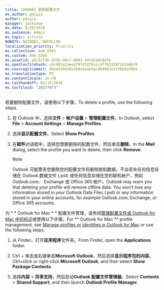 ```yaml
---
title: 1800001 删除配置文件
ms.author: pdigia
author: pdigia
manager: jackiesm
ms.date: 8/29/2018
ms.audience: Admin
ms.topic: article
ROBOTS: NOINDEX, NOFOLLOW
localization_priority: Priority
ms.collection: Adm_O365
ms.custom: Adm_O365
ms.assetid: a5c5cf46-d23b-40c7-8983-34fdcbdc02fe
ms.openlocfilehash: c6c491a2aeea707d32f6cccdf7d13287181b6bf9
ms.sourcegitcommit: d6ea5e9458a2b8ceaab3ac4bd483e1130b9a398a
ms.translationtype: MT
ms.contentlocale: zh-CN
ms.lasthandoff: 01/15/2019
ms.locfileid: "28277973"
---
```

<span data-ttu-id="8358c-102">若要删除配置文件，请使用以下步骤。</span><span class="sxs-lookup"><span data-stu-id="8358c-102">To delete a profile, use the following steps.</span></span>
  
1. <span data-ttu-id="8358c-103">在 Outlook 中，选择**文件** \> **帐户设置** \> **管理配置文件**。</span><span class="sxs-lookup"><span data-stu-id="8358c-103">In Outlook, select **File** \> **Account Settings** \> **Manage Profiles**.</span></span>
    
2. <span data-ttu-id="8358c-104">选择**显示配置文件**。</span><span class="sxs-lookup"><span data-stu-id="8358c-104">Select **Show Profiles**.</span></span>
    
3. <span data-ttu-id="8358c-105">在**邮件**对话框中，选择您想要删除的配置文件，然后单击**删除**。</span><span class="sxs-lookup"><span data-stu-id="8358c-105">In the **Mail** dialog, select the profile you want to delete, then click **Remove**.</span></span>
    
    > [!NOTE]
    > <span data-ttu-id="8358c-p101">Outlook 可能警告您删除您的配置文件将删除脱机数据。不会丢失任何信息存储在 Outlook 数据文件 (.pst) 或任何信息存储在您的联机帐户，例如 Outlook.com、 Exchange 或 Office 365 帐户。</span><span class="sxs-lookup"><span data-stu-id="8358c-p101">Outlook may warn you that deleting your profile will remove offline data. You won't lose any information stored in your Outlook Data Files (.pst) or any information stored in your online accounts, for example Outlook.com, Exchange, or Office 365 accounts.</span></span> 
  
<span data-ttu-id="8358c-108">为 \* \* Outlook for Mac \* \* 配置文件管理，请参阅[管理配置文件或 Outlook for Mac 中的标识](https://support.office.com/article/fed2a955-74df-4a24-bef6-78a426958c4c.aspx)或使用以下步骤。</span><span class="sxs-lookup"><span data-stu-id="8358c-108">For \*\* Outlook for Mac \*\* profile management, see [Manage profiles or identities in Outlook for Mac](https://support.office.com/article/fed2a955-74df-4a24-bef6-78a426958c4c.aspx) or use the following steps.</span></span> 
  
1. <span data-ttu-id="8358c-109">从 Finder，打开**应用程序**文件夹。</span><span class="sxs-lookup"><span data-stu-id="8358c-109">From Finder, open the **Applications** folder.</span></span> 
    
2. <span data-ttu-id="8358c-110">Ctrl + 单击或右键单击**Microsoft Outlook**，然后选择**显示程序包的内容**。</span><span class="sxs-lookup"><span data-stu-id="8358c-110">Ctrl+click or right-click **Microsoft Outlook**, and then select **Show Package Contents**.</span></span>
    
3. <span data-ttu-id="8358c-111">选择**内容** \> **共享支持**，然后启动**Outlook 配置文件管理器**。</span><span class="sxs-lookup"><span data-stu-id="8358c-111">Select **Contents** \> **Shared Support**, and then launch **Outlook Profile Manager**.</span></span>
    

